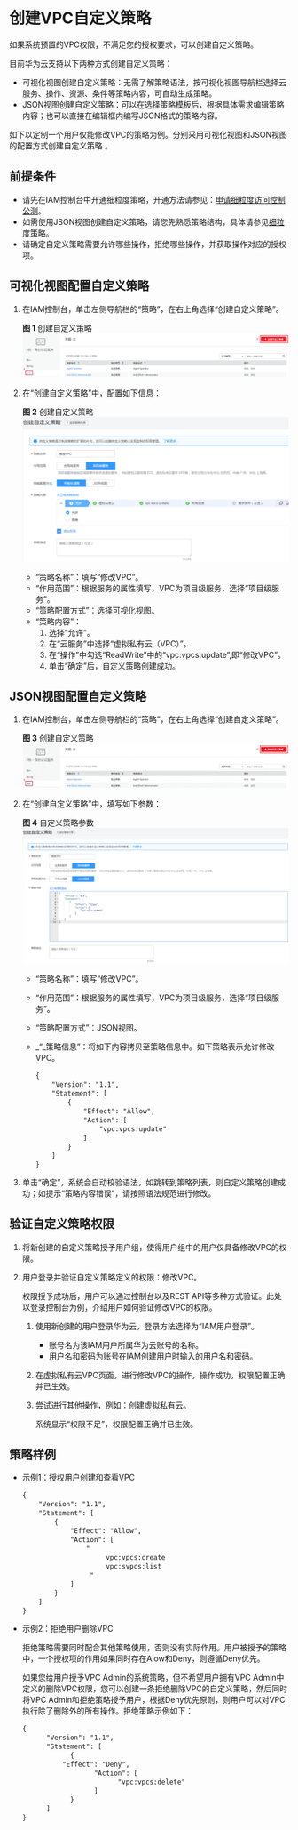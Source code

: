 # 创建VPC自定义策略<a name="permission_0004"></a>

如果系统预置的VPC权限，不满足您的授权要求，可以创建自定义策略。

目前华为云支持以下两种方式创建自定义策略：

-   可视化视图创建自定义策略：无需了解策略语法，按可视化视图导航栏选择云服务、操作、资源、条件等策略内容，可自动生成策略。
-   JSON视图创建自定义策略：可以在选择策略模板后，根据具体需求编辑策略内容；也可以直接在编辑框内编写JSON格式的策略内容。

如下以定制一个用户仅能修改VPC的策略为例。分别采用可视化视图和JSON视图的配置方式创建自定义策略 。

## 前提条件<a name="section688116253204"></a>

-   请先在IAM控制台中开通细粒度策略，开通方法请参见：[申请细粒度访问控制公测](https://support.huaweicloud.com/usermanual-iam/iam_01_019.html)。
-   如需使用JSON视图创建自定义策略，请您先熟悉策略结构，具体请参见[细粒度策略](细粒度策略.md)。
-   请确定自定义策略需要允许哪些操作，拒绝哪些操作，并获取操作对应的授权项。

## 可视化视图配置自定义策略<a name="section166118397369"></a>

1.  在IAM控制台，单击左侧导航栏的“策略”，在右上角选择“创建自定义策略”。

    **图 1**  创建自定义策略<a name="fig19939193411397"></a>  
    ![](figures/创建自定义策略.png "创建自定义策略")

2.  在“创建自定义策略”中，配置如下信息：

    **图 2**  创建自定义策略<a name="fig334416812498"></a>  
    ![](figures/创建自定义策略-9.png "创建自定义策略-9")

    -   “策略名称”：填写“修改VPC”。
    -   “作用范围”：根据服务的属性填写，VPC为项目级服务，选择“项目级服务”。
    -   “策略配置方式”：选择可视化视图。
    -   “策略内容”：
        1.  选择“允许”。
        2.  在“云服务”中选择“虚拟私有云（VPC）”。
        3.  在“操作”中勾选“ReadWrite”中的“vpc:vpcs:update”,即“修改VPC”。
        4.  单击“确定”后，自定义策略创建成功。



## JSON视图配置自定义策略<a name="section10931104119494"></a>

1.  在IAM控制台，单击左侧导航栏的“策略”，在右上角选择“创建自定义策略”。

    **图 3**  创建自定义策略<a name="fig104731153142012"></a>  
    ![](figures/创建自定义策略-10.gif "创建自定义策略-10")

2.  在“创建自定义策略”中，填写如下参数：

    **图 4**  自定义策略参数<a name="fig18718151372113"></a>  
    ![](figures/自定义策略参数.png "自定义策略参数")

    -   “策略名称”：填写“修改VPC”。
    -   “作用范围”：根据服务的属性填写，VPC为项目级服务，选择“项目级服务”。
    -   “策略配置方式”：JSON视图。
    -   _“_策略信息”：将如下内容拷贝至策略信息中。如下策略表示允许修改VPC。

        ```
        { 
            "Version": "1.1", 
            "Statement": [ 
                { 
                    "Effect": "Allow", 
                    "Action": [ 
                        "vpc:vpcs:update"
                    ] 
                } 
            ] 
        }
        ```

3.  单击“确定”，系统会自动校验语法，如跳转到策略列表，则自定义策略创建成功；如提示“策略内容错误”，请按照语法规范进行修改。

## 验证自定义策略权限<a name="section1879292105815"></a>

1.  将新创建的自定义策略授予用户组，使得用户组中的用户仅具备修改VPC的权限。
2.  用户登录并验证自定义策略定义的权限：修改VPC。

    权限授予成功后，用户可以通过控制台以及REST API等多种方式验证。此处以登录控制台为例，介绍用户如何验证修改VPC的权限。

    1.  使用新创建的用户登录华为云，登录方法选择为“IAM用户登录”。
        -   账号名为该IAM用户所属华为云账号的名称。
        -   用户名和密码为账号在IAM创建用户时输入的用户名和密码。

    2.  在虚拟私有云VPC页面，进行修改VPC的操作，操作成功，权限配置正确并已生效。
    3.  尝试进行其他操作，例如：创建虚拟私有云。

        系统显示“权限不足”，权限配置正确并已生效。



## 策略样例<a name="section51981826152017"></a>

-   示例1：授权用户创建和查看VPC

    ```
    { 
        "Version": "1.1", 
        "Statement": [ 
            { 
                "Effect": "Allow", 
                "Action": [ 
                    " 
                         vpc:vpcs:create 
                         vpc:svpcs:list 
                     " 
                ] 
            } 
        ] 
    }
    ```

-   示例2：拒绝用户删除VPC

    拒绝策略需要同时配合其他策略使用，否则没有实际作用。用户被授予的策略中，一个授权项的作用如果同时存在Alow和Deny，则遵循Deny优先。

    如果您给用户授予VPC Admin的系统策略，但不希望用户拥有VPC Admin中定义的删除VPC权限，您可以创建一条拒绝删除VPC的自定义策略，然后同时将VPC Admin和拒绝策略授予用户，根据Deny优先原则，则用户可以对VPC执行除了删除外的所有操作。拒绝策略示例如下：

    ```
    { 
          "Version": "1.1", 
          "Statement": [ 
                { 
    		  "Effect": "Deny", 
                      "Action": [ 
                            "vpc:vpcs:delete" 
                      ] 
                } 
          ] 
    }
    ```


